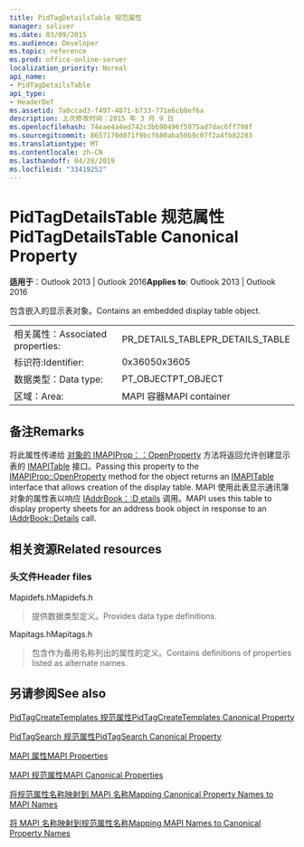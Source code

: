 ```yaml
---
title: PidTagDetailsTable 规范属性
manager: soliver
ms.date: 03/09/2015
ms.audience: Developer
ms.topic: reference
ms.prod: office-online-server
localization_priority: Normal
api_name:
- PidTagDetailsTable
api_type:
- HeaderDef
ms.assetid: 7a0ccad3-f497-4871-b733-771e6cb8ef6a
description: 上次修改时间：2015 年 3 月 9 日
ms.openlocfilehash: 74eae4a4ed742c3bb90496f5975ad7dac6ff798f
ms.sourcegitcommit: 8657170d071f9bcf680aba50b9c07f2a4fb82283
ms.translationtype: MT
ms.contentlocale: zh-CN
ms.lasthandoff: 04/28/2019
ms.locfileid: "33419252"
---
```

# <a name="pidtagdetailstable-canonical-property"></a><span data-ttu-id="b2d15-103">PidTagDetailsTable 规范属性</span><span class="sxs-lookup"><span data-stu-id="b2d15-103">PidTagDetailsTable Canonical Property</span></span>

  
  
<span data-ttu-id="b2d15-104">**适用于**：Outlook 2013 | Outlook 2016</span><span class="sxs-lookup"><span data-stu-id="b2d15-104">**Applies to**: Outlook 2013 | Outlook 2016</span></span> 
  
<span data-ttu-id="b2d15-105">包含嵌入的显示表对象。</span><span class="sxs-lookup"><span data-stu-id="b2d15-105">Contains an embedded display table object.</span></span>
  
|||
|:-----|:-----|
|<span data-ttu-id="b2d15-106">相关属性：</span><span class="sxs-lookup"><span data-stu-id="b2d15-106">Associated properties:</span></span>  <br/> |<span data-ttu-id="b2d15-107">PR_DETAILS_TABLE</span><span class="sxs-lookup"><span data-stu-id="b2d15-107">PR_DETAILS_TABLE</span></span>  <br/> |
|<span data-ttu-id="b2d15-108">标识符:</span><span class="sxs-lookup"><span data-stu-id="b2d15-108">Identifier:</span></span>  <br/> |<span data-ttu-id="b2d15-109">0x3605</span><span class="sxs-lookup"><span data-stu-id="b2d15-109">0x3605</span></span>  <br/> |
|<span data-ttu-id="b2d15-110">数据类型：</span><span class="sxs-lookup"><span data-stu-id="b2d15-110">Data type:</span></span>  <br/> |<span data-ttu-id="b2d15-111">PT_OBJECT</span><span class="sxs-lookup"><span data-stu-id="b2d15-111">PT_OBJECT</span></span>  <br/> |
|<span data-ttu-id="b2d15-112">区域：</span><span class="sxs-lookup"><span data-stu-id="b2d15-112">Area:</span></span>  <br/> |<span data-ttu-id="b2d15-113">MAPI 容器</span><span class="sxs-lookup"><span data-stu-id="b2d15-113">MAPI container</span></span>  <br/> |
   
## <a name="remarks"></a><span data-ttu-id="b2d15-114">备注</span><span class="sxs-lookup"><span data-stu-id="b2d15-114">Remarks</span></span>

<span data-ttu-id="b2d15-115">将此属性传递给 [对象的 IMAPIProp：：OpenProperty](imapiprop-openproperty.md) 方法将返回允许创建显示表的 [IMAPITable](imapitableiunknown.md) 接口。</span><span class="sxs-lookup"><span data-stu-id="b2d15-115">Passing this property to the [IMAPIProp::OpenProperty](imapiprop-openproperty.md) method for the object returns an [IMAPITable](imapitableiunknown.md) interface that allows creation of the display table.</span></span> <span data-ttu-id="b2d15-116">MAPI 使用此表显示通讯簿对象的属性表以响应 [IAddrBook：:D etails](iaddrbook-details.md) 调用。</span><span class="sxs-lookup"><span data-stu-id="b2d15-116">MAPI uses this table to display property sheets for an address book object in response to an [IAddrBook::Details](iaddrbook-details.md) call.</span></span> 
  
## <a name="related-resources"></a><span data-ttu-id="b2d15-117">相关资源</span><span class="sxs-lookup"><span data-stu-id="b2d15-117">Related resources</span></span>

### <a name="header-files"></a><span data-ttu-id="b2d15-118">头文件</span><span class="sxs-lookup"><span data-stu-id="b2d15-118">Header files</span></span>

<span data-ttu-id="b2d15-119">Mapidefs.h</span><span class="sxs-lookup"><span data-stu-id="b2d15-119">Mapidefs.h</span></span>
  
> <span data-ttu-id="b2d15-120">提供数据类型定义。</span><span class="sxs-lookup"><span data-stu-id="b2d15-120">Provides data type definitions.</span></span>
    
<span data-ttu-id="b2d15-121">Mapitags.h</span><span class="sxs-lookup"><span data-stu-id="b2d15-121">Mapitags.h</span></span>
  
> <span data-ttu-id="b2d15-122">包含作为备用名称列出的属性的定义。</span><span class="sxs-lookup"><span data-stu-id="b2d15-122">Contains definitions of properties listed as alternate names.</span></span>
    
## <a name="see-also"></a><span data-ttu-id="b2d15-123">另请参阅</span><span class="sxs-lookup"><span data-stu-id="b2d15-123">See also</span></span>



[<span data-ttu-id="b2d15-124">PidTagCreateTemplates 规范属性</span><span class="sxs-lookup"><span data-stu-id="b2d15-124">PidTagCreateTemplates Canonical Property</span></span>](pidtagcreatetemplates-canonical-property.md)
  
[<span data-ttu-id="b2d15-125">PidTagSearch 规范属性</span><span class="sxs-lookup"><span data-stu-id="b2d15-125">PidTagSearch Canonical Property</span></span>](pidtagsearch-canonical-property.md)


[<span data-ttu-id="b2d15-126">MAPI 属性</span><span class="sxs-lookup"><span data-stu-id="b2d15-126">MAPI Properties</span></span>](mapi-properties.md)
  
[<span data-ttu-id="b2d15-127">MAPI 规范属性</span><span class="sxs-lookup"><span data-stu-id="b2d15-127">MAPI Canonical Properties</span></span>](mapi-canonical-properties.md)
  
[<span data-ttu-id="b2d15-128">将规范属性名称映射到 MAPI 名称</span><span class="sxs-lookup"><span data-stu-id="b2d15-128">Mapping Canonical Property Names to MAPI Names</span></span>](mapping-canonical-property-names-to-mapi-names.md)
  
[<span data-ttu-id="b2d15-129">将 MAPI 名称映射到规范属性名称</span><span class="sxs-lookup"><span data-stu-id="b2d15-129">Mapping MAPI Names to Canonical Property Names</span></span>](mapping-mapi-names-to-canonical-property-names.md)

